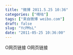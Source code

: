 ```yaml
---
title: "微博 2011.5.25 10:36"
categories: ["嘀咕"]
tags: ["来自微博 weibo.com"]
draft: false
slug: "YcPMsL"
date: "2011-05-25 10:36:00"
---
```


<p>O网页链接 O网页链接 ​​​​</p>
